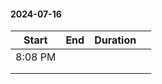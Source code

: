 #### 2024-07-16

| Start   | End | Duration |     |
| ------- | --- | -------- | --- |
| 8:08 PM |     |          |     |
|         |     |          |     |
|         |     |          |     |
